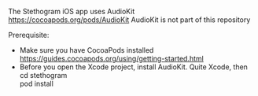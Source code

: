 
The Stethogram iOS app uses AudioKit https://cocoapods.org/pods/AudioKit
AudioKit is not part of this repository

Prerequisite:
- Make sure you have CocoaPods installed https://guides.cocoapods.org/using/getting-started.html
- Before you open the Xcode project, install AudioKit. Quite Xcode, then   
    cd stethogram   
    pod install   
